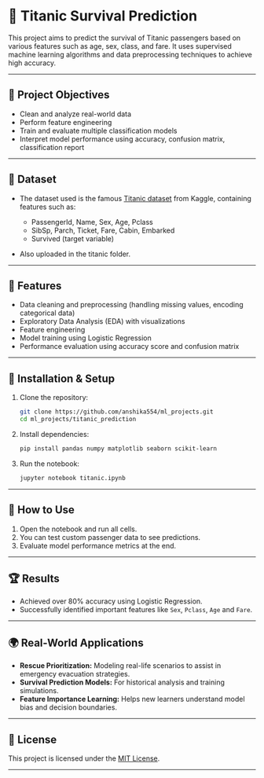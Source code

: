 # 🚢 Titanic Survival Prediction

This project aims to predict the survival of Titanic passengers based on various features such as age, sex, class, and fare. It uses supervised machine learning algorithms and data preprocessing techniques to achieve high accuracy.

---

## 🧠 Project Objectives

- Clean and analyze real-world data
- Perform feature engineering
- Train and evaluate multiple classification models
- Interpret model performance using accuracy, confusion matrix, classification report

---

## 📄 Dataset

- The dataset used is the famous [Titanic dataset](https://www.kaggle.com/c/titanic) from Kaggle, containing features such as:

  - PassengerId, Name, Sex, Age, Pclass
  - SibSp, Parch, Ticket, Fare, Cabin, Embarked
  - Survived (target variable)

- Also uploaded in the titanic folder.

---

## 🧠 Features

- Data cleaning and preprocessing (handling missing values, encoding categorical data)
- Exploratory Data Analysis (EDA) with visualizations
- Feature engineering
- Model training using Logistic Regression
- Performance evaluation using accuracy score and confusion matrix

---

## 🔧 Installation & Setup

1. Clone the repository:
   ```bash
   git clone https://github.com/anshika554/ml_projects.git
   cd ml_projects/titanic_prediction
   ```

2. Install dependencies:
   ```bash
   pip install pandas numpy matplotlib seaborn scikit-learn
   ```

3. Run the notebook:
   ```bash
   jupyter notebook titanic.ipynb
   ```

---

## 🚀 How to Use

1. Open the notebook and run all cells.
2. You can test custom passenger data to see predictions.
3. Evaluate model performance metrics at the end.

---

## 🏆 Results

- Achieved over 80% accuracy using Logistic Regression.
- Successfully identified important features like `Sex`, `Pclass`, `Age` and `Fare`.

---

## 🌍 Real-World Applications

- **Rescue Prioritization:** Modeling real-life scenarios to assist in emergency evacuation strategies.
- **Survival Prediction Models:** For historical analysis and training simulations.
- **Feature Importance Learning:** Helps new learners understand model bias and decision boundaries.

---

## 📜 License

This project is licensed under the [MIT License](LICENSE).

---
